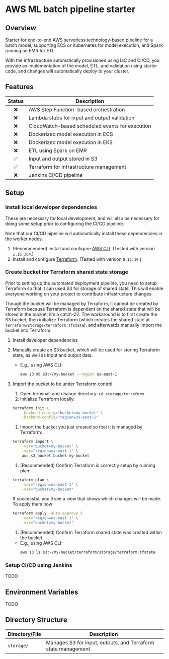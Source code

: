 # AWS ML batch pipeline starter
## Overview

Starter for end-to-end AWS serverless technology-based pipeline for a batch model, supporting ECS or Kubernetes for model execution, and Spark running on EMR for ETL.

With the infrastructure automatically provisioned using IaC and CI/CD, you provide an implementation of the model, ETL, and validation using starter code, and changes will automatically deploy to your cluster.

## Features
| Status | Description |
| :---: | ---|
| :x: | AWS Step Function-based orchestration |
| :x: | Lambda stubs for input and output validation |
| :x: | CloudWatch-based scheduled events for execution |
| :x: | Dockerized model execution in ECS |
| :x: | Dockerized model execution in EKS |
| :x: | ETL using Spark on EMR |
| :white_check_mark: | Input and output stored in S3 |
| :white_check_mark: | Terraform for infrastructure management |
| :x: | Jenkins CI/CD pipeline |

## Setup

### Install local developer dependencies

These are necessary for local development, and will also be necessary for doing some setup prior to configuring the CI/CD pipeline.

Note that our CI/CD pipeline will automatically install these dependencies in the worker nodes.

1. (Recommended) Install and configure [AWS CLI](https://aws.amazon.com/cli/). (Tested with version `1.16.304`.)
1. Install and configure [Terraform](https://www.terraform.io/downloads.html). (Tested with version `0.12.19`.)

### Create bucket for Terraform shared state storage

Prior to setting up the automated deployment pipeline, you need to setup Terraform so that it can used S3 for storage of shared state. This will enable everyone working on your project to contribute infrastructure changes.

Though the bucket will be managed by Terraform, it cannot be created by Terraform because Terraform is dependent on the shared state that will be stored in the bucket; it's a catch-22. The workaround is to first create the S3 bucket, then initialize Terraform (which creates the shared state at `terraform/storage/terraform.tfstate`), and afterwards manually import the bucket into Terraform.

1. Install developer dependencies

1. Manually create an S3 bucket, which will be used for storing Terraform state, as well as input and output data.
    - E.g., using AWS CLI:
      ```sh
      aws s3 mb s3://my-bucket --region us-east-1
      ```
1. Import the bucket to be under Terraform control
    1. Open terminal, and change directory: `cd storage/terraform`
    1. Initialize Terraform locally:
      ```sh
      terraform init \
          -backend-config="bucket=my-bucket" \
          -backend-config="region=us-east-1"
      ```
    1. Import the bucket you just created so that it is managed by Terraform:
      ```sh
      terraform import \
          -var="bucket=my-bucket" \
          -var="region=us-east-1" \
          aws_s3_bucket.bucket my-bucket
      ```
    1. (Recommended) Confirm Terraform is correctly setup by running plan:
      ```sh
      terraform plan \
          -var="region=us-east-1" \
          -var="bucket=my-bucket"
      ```
    If successful, you'll see a view that shows which changes will be made. To apply them now:
      ```sh
      terraform apply -auto-approve \
          -var="region=us-east-1" \
          -var="bucket=my-bucket"
      ```
    1. (Recommended) Confirm Terraform shared state was created within the bucket.
      - E.g., using AWS CLI:
        ```sh
        aws s3 ls s3://my-bucket/terraform/storage/terraform.tfstate
        ```

### Setup CI/CD using Jenkins

TODO

## Environment Variables
TODO

## Directory Structure

| Directory/File| Description |
| --- | --- |
| `storage/` | Manages S3 for input, outputs, and Terraform state management |
